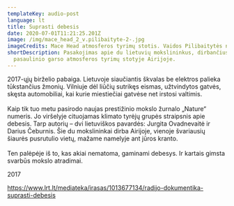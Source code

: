 ```yaml
---
templateKey: audio-post
language: lt
title: Suprasti debesis
date: 2020-07-01T11:21:25.201Z
image: /img/mace_head_2_v.pilibaityte-2-.jpg
imageCredits: Mace Head atmosferos tyrimų stotis. Vaidos Pilibaitytės nuotrauka
shortDescription: Pasakojimas apie du lietuvių mokslininkus, dirbančius
  pasaulinio garso atmosferos tyrimų stotyje Airijoje.
---
```

2017-ųjų birželio pabaiga. Lietuvoje siaučiantis škvalas be elektros palieka tūkstančius žmonių. Vilniuje dėl liūčių sutrikęs eismas, užtvindytos gatvės, skęsta automobiliai, kai kurie miestiečiai gatvėse net irstosi valtimis. \
\
Kaip tik tuo metu pasirodo naujas prestižinio mokslo žurnalo „Nature“ numeris. Jo viršelyje cituojamas klimato tyrėjų grupės straipsnis apie debesis. Tarp autorių – dvi lietuviškos pavardės: Jurgita Ovadnevaitė ir Darius Čeburnis. Šie du mokslininkai dirba Airijoje, vienoje švariausių šiaurės pusrutulio vietų, mažame namelyje ant jūros kranto. \
\
Ten palėpėje iš to, kas akiai nematoma, gaminami debesys. Ir kartais gimsta svarbūs mokslo atradimai.

2017

https://www.lrt.lt/mediateka/irasas/1013677134/radijo-dokumentika-suprasti-debesis
